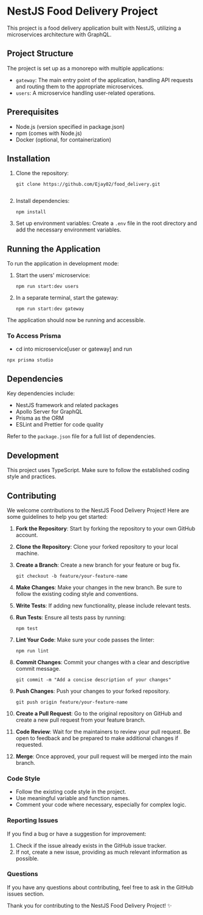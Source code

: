 # NestJS Food Delivery Project

This project is a food delivery application built with NestJS, utilizing a microservices architecture with GraphQL.

## Project Structure

The project is set up as a monorepo with multiple applications:

- `gateway`: The main entry point of the application, handling API requests and routing them to the appropriate microservices.
- `users`: A microservice handling user-related operations.

## Prerequisites

- Node.js (version specified in package.json)
- npm (comes with Node.js)
- Docker (optional, for containerization)

## Installation

1. Clone the repository:

   ```
   git clone https://github.com/Ejay02/food_delivery.git
 
   ```

2. Install dependencies:

   ```
   npm install
   ```

3. Set up environment variables:
   Create a `.env` file in the root directory and add the necessary environment variables.

## Running the Application

To run the application in development mode:

1. Start the users' microservice:

   ```
   npm run start:dev users
   ```

2. In a separate terminal, start the gateway:
   ```
   npm run start:dev gateway
   ```

The application should now be running and accessible.

### To Access Prisma 
- cd into microservice[user or gateway] and run
  
```
npx prisma studio
```



## Dependencies

Key dependencies include:

- NestJS framework and related packages
- Apollo Server for GraphQL
- Prisma as the ORM
- ESLint and Prettier for code quality

Refer to the `package.json` file for a full list of dependencies.

## Development

This project uses TypeScript. Make sure to follow the established coding style and practices.


## Contributing

We welcome contributions to the NestJS Food Delivery Project! Here are some guidelines to help you get started:

1. **Fork the Repository**: Start by forking the repository to your own GitHub account.

2. **Clone the Repository**: Clone your forked repository to your local machine.

3. **Create a Branch**: Create a new branch for your feature or bug fix.
   ```
   git checkout -b feature/your-feature-name
   ```

4. **Make Changes**: Make your changes in the new branch. Be sure to follow the existing coding style and conventions.

5. **Write Tests**: If adding new functionality, please include relevant tests.

6. **Run Tests**: Ensure all tests pass by running:
   ```
   npm test
   ```

7. **Lint Your Code**: Make sure your code passes the linter:
   ```
   npm run lint
   ```

8. **Commit Changes**: Commit your changes with a clear and descriptive commit message.
   ```
   git commit -m "Add a concise description of your changes"
   ```

9. **Push Changes**: Push your changes to your forked repository.
   ```
   git push origin feature/your-feature-name
   ```

10. **Create a Pull Request**: Go to the original repository on GitHub and create a new pull request from your feature branch.

11. **Code Review**: Wait for the maintainers to review your pull request. Be open to feedback and be prepared to make additional changes if requested.

12. **Merge**: Once approved, your pull request will be merged into the main branch.

### Code Style

- Follow the existing code style in the project.
- Use meaningful variable and function names.
- Comment your code where necessary, especially for complex logic.

### Reporting Issues

If you find a bug or have a suggestion for improvement:

1. Check if the issue already exists in the GitHub issue tracker.
2. If not, create a new issue, providing as much relevant information as possible.

### Questions

If you have any questions about contributing, feel free to ask in the GitHub issues section.

Thank you for contributing to the NestJS Food Delivery Project! ✨


